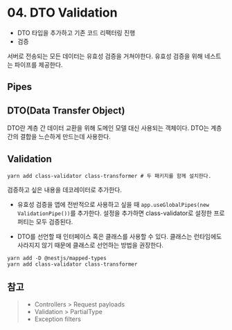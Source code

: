 # 04. DTO Validation

- DTO 타입을 추가하고 기존 코드 리팩터링 진행
- 검증

서버로 전송되는 모든 데이터는 유효성 검증을 거쳐야한다. 유효성 검증을 위해 네스트는 파이프를 제공한다.

## Pipes

## DTO(Data Transfer Object)

DTO란 계층 간 데이터 교환을 위해 도메인 모델 대신 사용되는 객체이다. DTO는 계층간의 결합을 느슨하게 만드는데 사용한다.

## Validation

```shell
yarn add class-validator class-transformer # 두 패키지를 함께 설치한다.
```

검증하고 싶은 내용을 데코레이터로 추가한다.

- 유효성 검증을 앱에 전반적으로 사용하고 싶을 때 `app.useGlobalPipes(new ValidationPipe())`를 추가한다. 설정을 추가하면 class-validator로 설정한 프로퍼티는 모두
  검증된다.

- DTO를 선언할 때 인터페이스 혹은 클래스를 사용할 수 있다. 클래스는 런타임에도 사라지지 않기 때문에 클래스로 선언하는 방법을 권장한다.

```shell
yarn add -D @nestjs/mapped-types
yarn add class-validator class-transformer
```

## 참고

> - Controllers > Request payloads
> - Validation > PartialType
> - Exception filters

